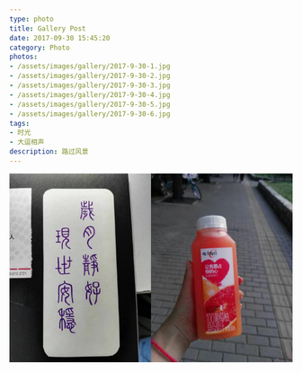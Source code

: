 ```yaml
---
type: photo
title: Gallery Post
date: 2017-09-30 15:45:20
category: Photo
photos:
- /assets/images/gallery/2017-9-30-1.jpg
- /assets/images/gallery/2017-9-30-2.jpg
- /assets/images/gallery/2017-9-30-3.jpg
- /assets/images/gallery/2017-9-30-4.jpg
- /assets/images/gallery/2017-9-30-5.jpg 
- /assets/images/gallery/2017-9-30-6.jpg
tags:
- 时光
- 大逗相声
description: 路过风景
---
```


<div align="left" margin = "100">
    <img src="/assets/images/gallery/2017-9-30-7.jpg" style="float:left" align="left" width="50%"> 
    <img src="/assets/images/gallery/2017-9-30-8.jpg" style="float:left" align="left" width="50%">  
</div>

   
